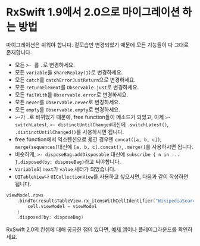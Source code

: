 # RxSwift 1.9에서 2.0으로 마이그레이션 하는 방법

마이그레이션은 쉬워야 합니다. 겉모습만 변경되었기 때문에 모든 기능들이 다 그대로 존재합니다.

* 모든 `>- `를 `.`로 변경하세요.
* 모든 `variable`을 `shareReplay(1)`로 변경하세요.
* 모든 `catch`를 `catchErrorJustReturn`으로 변경하세요.
* 모든 `returnElement`를 `Observable.just`로 변경하세요.
* 모든 `failWith`를 `Observable.error`로 변경하세요.
* 모든 `never`를 `Observable.never`로 변경하세요.
* 모든 `empty`를 `Observable.empty`로 변경하세요.
* `>-`가 `.`로 바뀌었기 때문에, free function들이 메소드가 되었고, 이제 `>- switchLatest`, `>- distinctUntilChanged`대신에 `.switchLatest()`, `.distinctUntilChanged()`를 사용하시면 됩니다.
* free function에서 익스텐션으로 옮긴 경우엔 `concat([a, b, c])`, `merge(sequences)`대신에 `[a, b, c].concat()`, `.merge()`를 사용하시면 됩니다.
* 비슷하게, `>- disposeBag.addDisposable` 대신에  `subscribe { n in ... }.disposed(by: disposeBag)`라고 써야합니다.
* `Variable`의 `next`가 `value` 세터가 되었습니다.
* `UITableView`나 `UICollectionView`를 사용하고 싶으시면, 다음과 같이 작성하면 됩니다.

```swift
viewModel.rows
    .bindTo(resultsTableView.rx_itemsWithCellIdentifier("WikipediaSearchCell", cellType: WikipediaSearchCell.self)) { (_, viewModel, cell) in
        cell.viewModel = viewModel
    }
    .disposed(by: disposeBag)
```

RxSwift 2.0의 컨셉에 대해 궁금한 점이 있다면, [예제 앱](../RxExample)이나 플레이그라운드를 확인하세요.
